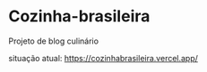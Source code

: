 # Cozinha-brasileira
Projeto de blog culinário

situação atual: https://cozinhabrasileira.vercel.app/

